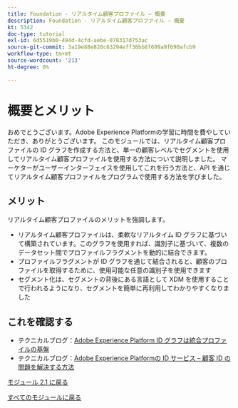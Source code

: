 ```yaml
---
title: Foundation - リアルタイム顧客プロファイル – 概要
description: Foundation - リアルタイム顧客プロファイル – 概要
kt: 5342
doc-type: tutorial
exl-id: 6d5519b0-494d-4cfd-aebe-078317d753ac
source-git-commit: 3a19e88e820c63294eff38bb8f699a9f690afcb9
workflow-type: tm+mt
source-wordcount: '213'
ht-degree: 0%

---
```


# 概要とメリット

おめでとうございます。Adobe Experience Platformの学習に時間を費やしていただき、ありがとうございます。
このモジュールでは、リアルタイム顧客プロファイルの ID グラフを作成する方法と、単一の顧客レベルでセグメントを使用してリアルタイム顧客プロファイルを使用する方法について説明しました。 マーケターがユーザーインターフェイスを使用してこれを行う方法と、API を通じてリアルタイム顧客プロファイルをプログラムで使用する方法を学びました。

## メリット

リアルタイム顧客プロファイルのメリットを強調します。

- リアルタイム顧客プロファイルは、柔軟なリアルタイム ID グラフに基づいて構築されています。このグラフを使用すれば、識別子に基づいて、複数のデータセット間でプロファイルフラグメントを動的に結合できます。
- プロファイルフラグメントが ID グラフを通じて結合されると、顧客のプロファイルを取得するために、使用可能な任意の識別子を使用できます
- セグメント化は、セグメントの背後にある言語として XDM を使用することで行われるようになり、セグメントを簡単に再利用してわかりやすくなりました

## これを確認する

- テクニカルブログ：[Adobe Experience Platform ID グラフは統合プロファイルの基盤 ](https://medium.com/adobetech/adobe-experience-platform-identity-graph-is-the-foundation-for-the-unified-profile-e8435d26dce7)
- テクニカルブログ：[Adobe Experience Platformの ID サービス – 顧客 ID の問題を解決する方法 ](https://medium.com/adobetech/adobe-experience-platforms-identity-service-how-to-solve-the-customer-identity-conundrum-f95e22d16ea9)

[モジュール 2.1 に戻る](./real-time-customer-profile.md)

[すべてのモジュールに戻る](../../../overview.md)
